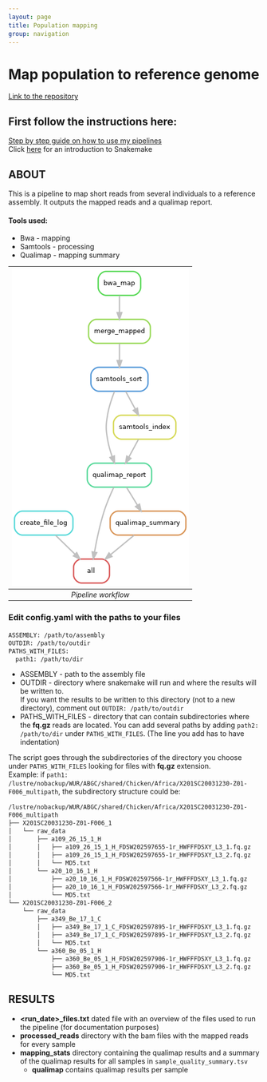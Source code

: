 ```yaml
---
layout: page
title: Population mapping
group: navigation
---
```


# Map population to reference genome  

[Link to the repository](https://github.com/CarolinaPB/population-mapping)


## First follow the instructions here:
[Step by step guide on how to use my pipelines](https://carolinapb.github.io/2021-06-23-how-to-run-my-pipelines/)  
Click [here](https://github.com/CarolinaPB/snakemake-template/blob/master/Short%20introduction%20to%20Snakemake.pdf) for an introduction to Snakemake

## ABOUT
This is a pipeline to map short reads from several individuals to a reference assembly. It outputs the mapped reads and a qualimap report.

#### Tools used:
- Bwa - mapping
- Samtools - processing
- Qualimap - mapping summary

| ![DAG](https://github.com/CarolinaPB/population-mapping/blob/wur/workflow.png) |
|:--:|
|*Pipeline workflow* |


### Edit config.yaml with the paths to your files
```
ASSEMBLY: /path/to/assembly
OUTDIR: /path/to/outdir
PATHS_WITH_FILES:
  path1: /path/to/dir
```

- ASSEMBLY - path to the assembly file
- OUTDIR - directory where snakemake will run and where the results will be written to.  
If you want the results to be written to this directory (not to a new directory), comment out ```OUTDIR: /path/to/outdir```
- PATHS_WITH_FILES - directory that can contain subdirectories where the **fq.gz** reads are located. You can add several paths by adding ```path2: /path/to/dir``` under ```PATHS_WITH_FILES```. (The line you add has to have indentation)

The script goes through the subdirectories of the directory you choose under ```PATHS_WITH_FILES``` looking for files with **fq.gz** extension.  
Example: if ```path1: /lustre/nobackup/WUR/ABGC/shared/Chicken/Africa/X201SC20031230-Z01-F006_multipath```, the subdirectory structure could be:  
```
/lustre/nobackup/WUR/ABGC/shared/Chicken/Africa/X201SC20031230-Z01-F006_multipath  
├── X201SC20031230-Z01-F006_1  
│   └── raw_data  
│       ├── a109_26_15_1_H  
│       │   ├── a109_26_15_1_H_FDSW202597655-1r_HWFFFDSXY_L3_1.fq.gz  
│       │   ├── a109_26_15_1_H_FDSW202597655-1r_HWFFFDSXY_L3_2.fq.gz  
│       │   └── MD5.txt  
│       └── a20_10_16_1_H  
│           ├── a20_10_16_1_H_FDSW202597566-1r_HWFFFDSXY_L3_1.fq.gz  
│           ├── a20_10_16_1_H_FDSW202597566-1r_HWFFFDSXY_L3_2.fq.gz  
│           └── MD5.txt  
└── X201SC20031230-Z01-F006_2  
    └── raw_data  
        ├── a349_Be_17_1_C  
        │   ├── a349_Be_17_1_C_FDSW202597895-1r_HWFFFDSXY_L3_1.fq.gz  
        │   ├── a349_Be_17_1_C_FDSW202597895-1r_HWFFFDSXY_L3_2.fq.gz  
        │   └── MD5.txt  
        └── a360_Be_05_1_H  
            ├── a360_Be_05_1_H_FDSW202597906-1r_HWFFFDSXY_L3_1.fq.gz  
            ├── a360_Be_05_1_H_FDSW202597906-1r_HWFFFDSXY_L3_2.fq.gz  
            └── MD5.txt  
```


## RESULTS
- **<run_date>\_files.txt** dated file with an overview of the files used to run the pipeline (for documentation purposes)
- **processed_reads** directory with the bam files with the mapped reads for every sample
- **mapping_stats** directory containing the qualimap results and a summary of the qualimap results for all samples in ```sample_quality_summary.tsv```
  - **qualimap** contains qualimap results per sample

